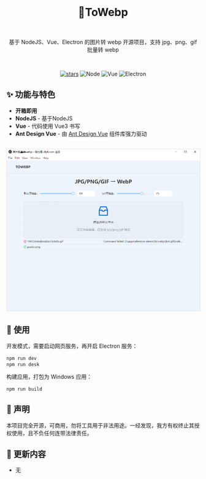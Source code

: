 <div align="center">
<br />
  <h1>🚀ToWebp</h1>
<br />

基于 NodeJS、Vue、Electron 的图片转 webp 开源项目，支持 jpg、png、gif 批量转 webp

<br />

[![stars](https://img.shields.io/github/stars/zhengyiapp/towebp?style=flat-square&logo=GitHub)](https://github.com/zhengyiapp/towebp)
![Node](https://img.shields.io/badge/Node-v22+-red)
![Vue](https://img.shields.io/badge/Vue-v3-red)
![Electron](https://img.shields.io/badge/Electron-required-green)
</div>

## ✨ 功能与特色

- **开箱即用**
- **NodeJS** - 基于NodeJS
- **Vue** - 代码使用 Vue3 书写
- **Ant Design Vue** - 由 [Ant Design Vue](https://antdv.com/components/overview) 组件库强力驱动

<div style="text-align:center;margin-top:30px"><img src="public/img/ui.png" style="border:solid 1px rgba(0,0,0,.1)"></div>

## 🌈 使用

开发模式，需要启动网页服务，再开启 Electron 服务：
```
npm run dev
npm run desk
```

构建应用，打包为 Windows 应用：
```
npm run build
```

## 📝 声明

本项目完全开源，可商用，勿将工具用于非法用途。一经发现，我方有权终止其授权使用，且不负任何连带法律责任。

## 📔 更新内容

* 无